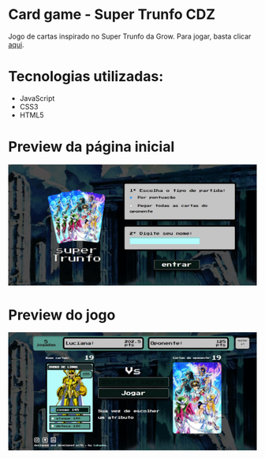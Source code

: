 # Card game - Super Trunfo CDZ
 Jogo de cartas inspirado no Super Trunfo da Grow.
 Para jogar, basta clicar [aqui](supertrunfo-cdz.netlify.app).

# Tecnologias utilizadas:
 - JavaScript
 - CSS3
 - HTML5


 # Preview da página inicial
   ![Home](https://github.com/lucianakyoko/Card-game-Super-Trunfo-CDZ/blob/main/.github/home.JPG)
   
 # Preview do jogo
   ![Board](https://github.com/lucianakyoko/Card-game-Super-Trunfo-CDZ/blob/main/.github/board.JPG)
